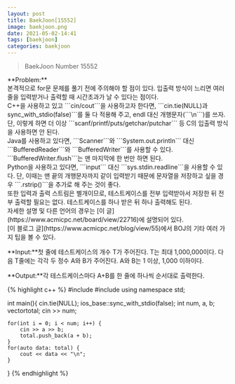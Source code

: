 ```yaml
---
layout: post
title: BaekJoon[15552]
image: baekjoon.png
date: 2021-05-02-14:41
tags: [baekjoon]
categories: baekjoon
---
```


<Blockquote>BaekJoon Number 15552</Blockquote>
**Problem:**<br>
본격적으로 for문 문제를 풀기 전에 주의해야 할 점이 있다. 입출력 방식이 느리면 여러 줄을 입력받거나 출력할 때 시간초과가 날 수 있다는 점이다.<br>
C++을 사용하고 있고 ```cin/cout```을 사용하고자 한다면, ```cin.tie(NULL)과 sync_with_stdio(false)```를 둘 다 적용해 주고, endl 대신 개행문자(```\n```)를 쓰자. 단, 이렇게 하면 더 이상 ```scanf/printf/puts/getchar/putchar``` 등 C의 입출력 방식을 사용하면 안 된다.<br>
Java를 사용하고 있다면, ```Scanner```와 ```System.out.println``` 대신 ```BufferedReader```와 ```BufferedWriter```를 사용할 수 있다. ```BufferedWriter.flush```는 맨 마지막에 한 번만 하면 된다.<br>
Python을 사용하고 있다면, ```input``` 대신 ```sys.stdin.readline```을 사용할 수 있다. 단, 이때는 맨 끝의 개행문자까지 같이 입력받기 때문에 문자열을 저장하고 싶을 경우 ```.rstrip()```을 추가로 해 주는 것이 좋다.<br>
또한 입력과 출력 스트림은 별개이므로, 테스트케이스를 전부 입력받아서 저장한 뒤 전부 출력할 필요는 없다. 테스트케이스를 하나 받은 뒤 하나 출력해도 된다.<br>
자세한 설명 및 다른 언어의 경우는 [이 글](https://www.acmicpc.net/board/view/22716)에 설명되어 있다.<br>
[이 블로그 글](https://www.acmicpc.net/blog/view/55)에서 BOJ의 기타 여러 가지 팁을 볼 수 있다.<br><vr>

**Input:**첫 줄에 테스트케이스의 개수 T가 주어진다. T는 최대 1,000,000이다. 다음 T줄에는 각각 두 정수 A와 B가 주어진다. A와 B는 1 이상, 1,000 이하이다.<br>

**Output:**각 테스트케이스마다 A+B를 한 줄에 하나씩 순서대로 출력한다.


{% highlight c++ %}
#include <iostream>
#include <vector>
using namespace std;

int main(){
	cin.tie(NULL);
	ios_base::sync_with_stdio(false);
	int num, a, b;
	vector<int>total;
	cin >> num;
	
	for(int i = 0; i < num; i++) {
		cin >> a >> b;
		total.push_back(a + b);
	}
	for(auto data: total) {
		cout << data << "\n";
	}
}
{% endhighlight %}